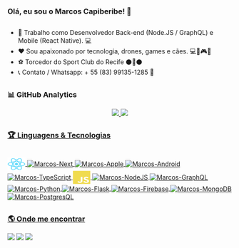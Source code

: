 ### Olá, eu sou o Marcos Capiberibe! 👋

##

- 🔭 Trabalho como Desenvolvedor Back-end (Node.JS / GraphQL) e Mobile (React Native). 💻
- ❤ Sou apaixonado por tecnologia, drones, games e cães. 💻🚁🎮🐶
- ⚽ Torcedor do Sport Club do Recife ⚫🔴⚫
- 📞 Contato / Whatsapp: + 55 (83) 99135-1285 📲

##

### 📊 GitHub Analytics

<div align="center">
 <a href="https://github.com/marcoscapiberibe">
 <img height="165em" src="https://github-readme-stats.vercel.app/api?username=marcoscapiberibe&show_icons=true&theme=gruvbox_light&include_all_commits=true&count_private=true"/>
 <img height="165em" src="https://github-readme-stats.vercel.app/api/top-langs/?username=marcoscapiberibe&layout=compact&langs_count=7&theme=gruvbox_light"/>
</div>

##

### 🏆 Linguagens & Tecnologias
  
 <div style="display: inline_block"><br>
 <img align="center" alt="Marcos-React" height="30" width="40" src="https://raw.githubusercontent.com/devicons/devicon/master/icons/react/react-original.svg">
 <img align="center" alt="Marcos-Next" height="30" width="40" src="https://cdn.jsdelivr.net/gh/devicons/devicon@latest/icons/nextjs/nextjs-original.svg">
 <img align="center" alt="Marcos-Apple" height="30" width="40" src="https://cdn.jsdelivr.net/gh/devicons/devicon/icons/apple/apple-original.svg" />
 <img align="center" alt="Marcos-Android" height="30" width="40" src="https://cdn.jsdelivr.net/gh/devicons/devicon/icons/android/android-original.svg" />
 <img align="center" alt="Marcos-TypeScript" height="30" width="40" src="https://cdn.jsdelivr.net/gh/devicons/devicon/icons/typescript/typescript-original.svg" />
 <img align="center" alt="Marcos-Js" height="30" width="40" src="https://raw.githubusercontent.com/devicons/devicon/master/icons/javascript/javascript-plain.svg">  
<!--  <img align="center" alt="Marcos-HTML" height="30" width="40" src="https://raw.githubusercontent.com/devicons/devicon/master/icons/html5/html5-original.svg">
 <img align="center" alt="Marcos-CSS" height="30" width="40" src="https://raw.githubusercontent.com/devicons/devicon/master/icons/css3/css3-original.svg">
 <img align="center" alt="Marcos-Bootstrap" height="30" width="40" src="https://cdn.jsdelivr.net/gh/devicons/devicon@latest/icons/bootstrap/bootstrap-original-wordmark.svg" /> -->
 <img align="center" alt="Marcos-NodeJS" height="30" width="40" src="https://cdn.jsdelivr.net/gh/devicons/devicon@latest/icons/nodejs/nodejs-plain-wordmark.svg" />
 <img align="center" alt="Marcos-GraphQL" height="30" width="40" src="https://cdn.jsdelivr.net/gh/devicons/devicon@latest/icons/graphql/graphql-plain-wordmark.svg" />
 <img align="center" alt="Marcos-Python" height="30" width="40" src="https://cdn.jsdelivr.net/gh/devicons/devicon/icons/python/python-original.svg" />
 <img align="center" alt="Marcos-Flask" height="30" width="40" src="https://cdn.jsdelivr.net/gh/devicons/devicon@latest/icons/flask/flask-original.svg" />
 <img align="center" alt="Marcos-Firebase" height="30" width="40" src="https://cdn.jsdelivr.net/gh/devicons/devicon/icons/firebase/firebase-plain-wordmark.svg" />
 <img align="center" alt="Marcos-MongoDB" height="30" width="40" src="https://cdn.jsdelivr.net/gh/devicons/devicon@latest/icons/mongodb/mongodb-plain-wordmark.svg" />
 <img align="center" alt="Marcos-PostgresQL" height="30" width="40" src="https://cdn.jsdelivr.net/gh/devicons/devicon@latest/icons/postgresql/postgresql-plain-wordmark.svg" />
<!--  <img align="center" alt="Marcos-PR" height="30" width="40" src="https://cdn.jsdelivr.net/gh/devicons/devicon/icons/premierepro/premierepro-original.svg" />
 <img align="center" alt="Marcos-PS" height="30" width="40" src="https://cdn.jsdelivr.net/gh/devicons/devicon/icons/photoshop/photoshop-line.svg" /> -->
          
</div>

##
  
### 🌎 Onde me encontrar
  
<div> 
<!--   <a href="https://www.youtube.com/channel/UCmSxZDAos3luzapDaawEKnA" target="_blank"><img src="https://img.shields.io/badge/YouTube-FF0000?style=for-the-badge&logo=youtube&logoColor=white" target="_blank"></a> -->
  <a href="https://instagram.com/marcoscapiberibedev" target="_blank"><img src="https://img.shields.io/badge/-Instagram-%23E4405F?style=for-the-badge&logo=instagram&logoColor=white" target="_blank"></a>
 	<a href="www.linkedin.com/in/marcos-capiberibe" target="_blank"><img src="https://img.shields.io/badge/-LinkedIn-%230077B5?style=for-the-badge&logo=linkedin&logoColor=white" target="_blank"></a> 
 <a href="https://twitter.com/capiberibe" target="_blank"><img src="https://img.shields.io/badge/Twitter-1DA1F2?style=for-the-badge&logo=twitter&logoColor=white"></a>
 </div>

